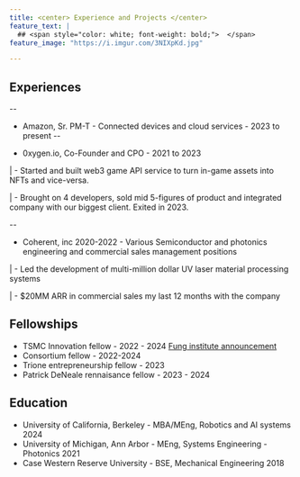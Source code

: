 ```yaml
---
title: <center> Experience and Projects </center>
feature_text: |
  ## <span style="color: white; font-weight: bold;">  </span>
feature_image: "https://i.imgur.com/3NIXpKd.jpg"

---
```


## Experiences
--
- Amazon, Sr. PM-T - Connected devices and cloud services - 2023 to present
--

- 0xygen.io, Co-Founder and CPO - 2021 to 2023

|   - Started and built web3 game API service to turn in-game assets into NFTs and vice-versa.


|   - Brought on 4 developers, sold mid 5-figures of product and integrated company with our biggest client. Exited in 2023.

--

- Coherent, inc 2020-2022 - Various Semiconductor and photonics engineering and commercial sales management positions

|   - Led the development of multi-million dollar UV laser material processing systems

|   - $20MM ARR in commercial sales my last 12 months with the company


## Fellowships
- TSMC Innovation fellow - 2022 - 2024 [Fung institute announcement](https://funginstitute.berkeley.edu/news/2023-mba-meng-taiwan-semiconductor-manufacturing-fellowship/)
- Consortium fellow - 2022-2024
- Trione entrepreneurship fellow - 2023
- Patrick DeNeale rennaisance fellow - 2023 - 2024


## Education
- University of California, Berkeley - MBA/MEng, Robotics and AI systems 2024
- University of Michigan, Ann Arbor - MEng, Systems Engineering - Photonics 2021
- Case Western Reserve University - BSE, Mechanical Engineering 2018
